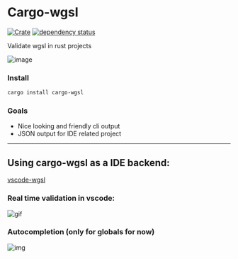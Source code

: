# Cargo-wgsl

[![Crate](https://img.shields.io/crates/v/cargo-wgsl.svg)](https://crates.io/crates/cargo-wgsl)
[![dependency status](https://deps.rs/repo/github/PolyMeilex/cargo-wgsl/status.svg)](https://deps.rs/crate/cargo-wgsl)

Validate wgsl in rust projects

![image](https://github.com/user-attachments/assets/dac7ca80-36c1-42ac-a1e9-95ccae331afb)


### Install

```bash
cargo install cargo-wgsl
```

### Goals

- Nice looking and friendly cli output
- JSON output for IDE related project

---

## Using cargo-wgsl as a IDE backend:

[vscode-wgsl](https://github.com/PolyMeilex/vscode-wgsl)

### Real time validation in vscode:

![gif](https://i.imgur.com/l8d4XPT.gif)

### Autocompletion (only for globals for now)

![img](https://i.imgur.com/wYB29iP.png)
